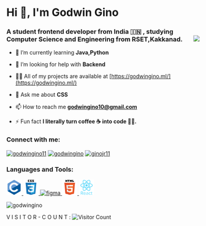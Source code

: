 <h1>Hi 👋, I'm Godwin Gino</h1>
<h3>A student frontend developer from India 🇮🇳 , studying Computer Science and Engineering from RSET,Kakkanad. <img align="right" src="https://static.wixstatic.com/media/e01f6d_58672226f95043c58c3c3d51e609cb82~mv2.gif"></h3>

- 🌱 I’m currently learning **Java,Python**

- 🤝 I’m looking for help with **Backend**

- 👨‍💻 All of my projects are available at [https://godwingino.ml/](https://godwingino.ml/)

- 💬 Ask me about **CSS**

- 📫 How to reach me **godwingino10@gmail.com**

- ⚡ Fun fact **I literally turn coffee ☕ into code 👨‍💻.**

<h3 align="left">Connect with me:</h3>
<p align="left">
<a href="https://twitter.com/godwingino11" target="blank"><img align="center" src="https://raw.githubusercontent.com/rahuldkjain/github-profile-readme-generator/master/src/images/icons/Social/twitter.svg" alt="godwingino11" height="30" width="40" /></a>
<a href="https://linkedin.com/in/godwingino" target="blank"><img align="center" src="https://raw.githubusercontent.com/rahuldkjain/github-profile-readme-generator/master/src/images/icons/Social/linked-in-alt.svg" alt="godwingino" height="30" width="40" /></a>
<a href="https://instagram.com/ginojr11" target="blank"><img align="center" src="https://raw.githubusercontent.com/rahuldkjain/github-profile-readme-generator/master/src/images/icons/Social/instagram.svg" alt="ginojr11" height="30" width="40" /></a>
</p>

<h3 align="left">Languages and Tools:</h3>
<p align="left"> <a href="https://www.cprogramming.com/" target="_blank" rel="noreferrer"> <img src="https://raw.githubusercontent.com/devicons/devicon/master/icons/c/c-original.svg" alt="c" width="40" height="40"/> </a> <a href="https://www.w3schools.com/css/" target="_blank" rel="noreferrer"> <img src="https://raw.githubusercontent.com/devicons/devicon/master/icons/css3/css3-original-wordmark.svg" alt="css3" width="40" height="40"/> </a> <a href="https://www.figma.com/" target="_blank" rel="noreferrer"> <img src="https://www.vectorlogo.zone/logos/figma/figma-icon.svg" alt="figma" width="40" height="40"/> </a> <a href="https://www.w3.org/html/" target="_blank" rel="noreferrer"> <img src="https://raw.githubusercontent.com/devicons/devicon/master/icons/html5/html5-original-wordmark.svg" alt="html5" width="40" height="40"/> </a> <a href="https://reactjs.org/" target="_blank" rel="noreferrer"> <img src="https://raw.githubusercontent.com/devicons/devicon/master/icons/react/react-original-wordmark.svg" alt="react" width="40" height="40"/> </a> </p>



<p><img align="center" src="https://github-readme-streak-stats.herokuapp.com/?user=godwingino&" alt="godwingino" /></p>


V I S I T O R - C O U N T : 
![Visitor Count](https://profile-counter.glitch.me/godwingino/count.svg)
<!---
godwingino/godwingino is a ✨ special ✨ repository because its `README.md` (this file) appears on your GitHub profile.
You can click the Preview link to take a look at your changes.
--->
